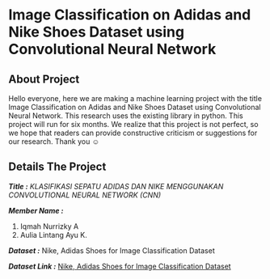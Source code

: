 # **Image Classification on Adidas and Nike Shoes Dataset using Convolutional Neural Network**

## About Project
Hello everyone, here we are making a machine learning project with the title Image Classification on Adidas and Nike Shoes Dataset using Convolutional Neural Network. This research uses the existing library in python. This project will run for six months. We realize that this project is not perfect, so we hope that readers can provide constructive criticism or suggestions for our research. Thank you ☺️

## Details The Project
***Title :***
  _KLASIFIKASI SEPATU ADIDAS DAN NIKE MENGGUNAKAN CONVOLUTIONAL NEURAL NETWORK (CNN)_

***Member Name :***
  1. Iqmah Nurrizky A
  2. Aulia Lintang Ayu K.
  
***Dataset :***
  Nike, Adidas Shoes for Image Classification Dataset
  
***Dataset Link :***
  [Nike, Adidas Shoes for Image Classification Dataset](https://www.kaggle.com/datasets/ifeanyinneji/nike-adidas-shoes-for-image-classification-dataset)
